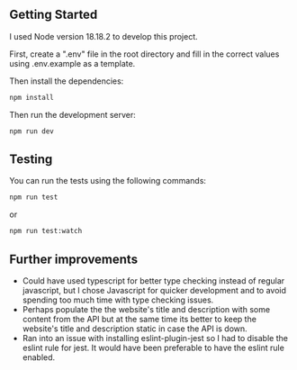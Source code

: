 ## Getting Started

I used Node version 18.18.2 to develop this project.

First, create a ".env" file in the root directory and fill in the correct values using .env.example as a template.

Then install the dependencies:

```bash
npm install
```

Then run the development server:

```bash
npm run dev

```

## Testing

You can run the tests using the following commands:

```bash
npm run test
```

or

```bash
npm run test:watch
```

## Further improvements

- Could have used typescript for better type checking instead of regular javascript, but I chose Javascript for quicker development and to avoid spending too much time with type checking issues.
- Perhaps populate the the website's title and description with some content from the API but at the same time its better to keep the website's title and description static in case the API is down.
- Ran into an issue with installing eslint-plugin-jest so I had to disable the eslint rule for jest. It would have been preferable to have the eslint rule enabled.
